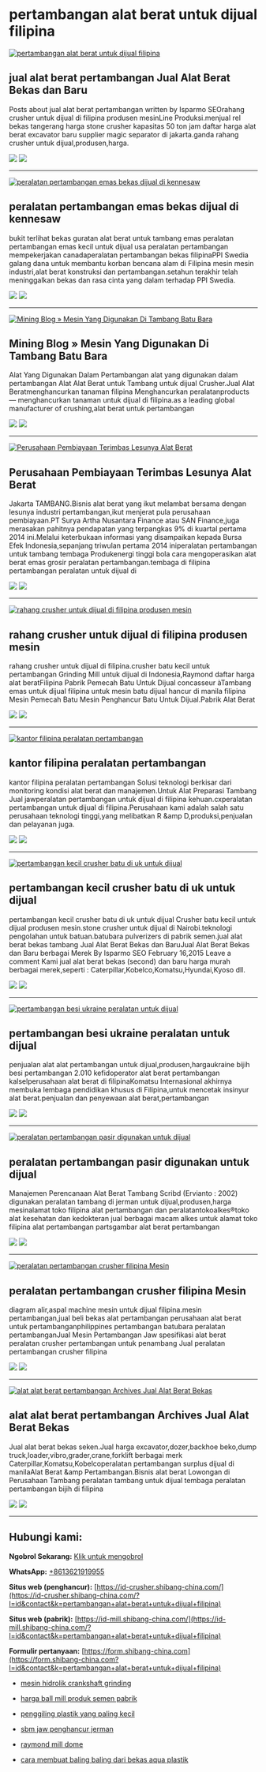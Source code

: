 # pertambangan alat berat untuk dijual filipina

<a href="https://swt.shibang-china.com/?l=id&img&k=pertambangan+alat+berat+untuk+dijual+filipina" target="_blank">![pertambangan alat berat untuk dijual filipina](http://static.shibang-china.com/all-800x300/619.jpg)</a>

## jual alat berat pertambangan Jual Alat Berat Bekas dan Baru
Posts about jual alat berat pertambangan written by Isparmo SEOrahang crusher untuk dijual di filipina produsen mesinLine Produksi.menjual rel bekas tangerang harga stone crusher kapasitas 50 ton jam daftar harga alat berat excavator baru supplier magic separator di jakarta.ganda rahang crusher untuk dijual,produsen,harga.


<a href="https://whatsapp.shibangsoft.com/WhatsApp.php" target="_blank" title="WhatsApp">![](http://static.shibang-china.com/icon/whatsapp.png)</a> <a href="https://swt.shibang-china.com/?l=id&icon&k=pertambangan+alat+berat+untuk+dijual+filipina" target="_blank">![](http://static.shibang-china.com/icon/chat-id.png)</a>

---

<a href="https://swt.shibang-china.com/?l=id&img&k=pertambangan+alat+berat+untuk+dijual+filipina" target="_blank">![peralatan pertambangan emas bekas dijual di kennesaw](http://static.shibang-china.com/all-800x300/1505.jpg)</a>

## peralatan pertambangan emas bekas dijual di kennesaw
bukit terlihat bekas guratan alat berat untuk tambang emas peralatan pertambangan emas kecil untuk dijual usa peralatan pertambangan mempekerjakan canadaperalatan pertambangan bekas filipinaPPI Swedia galang dana untuk membantu korban bencana alam di Filipina mesin mesin industri,alat berat konstruksi dan pertambangan.setahun terakhir telah meninggalkan bekas dan rasa cinta yang dalam terhadap PPI Swedia.


<a href="https://whatsapp.shibangsoft.com/WhatsApp.php" target="_blank" title="WhatsApp">![](http://static.shibang-china.com/icon/whatsapp.png)</a> <a href="https://swt.shibang-china.com/?l=id&icon&k=pertambangan+alat+berat+untuk+dijual+filipina" target="_blank">![](http://static.shibang-china.com/icon/chat-id.png)</a>

---

<a href="https://swt.shibang-china.com/?l=id&img&k=pertambangan+alat+berat+untuk+dijual+filipina" target="_blank">![Mining Blog » Mesin Yang Digunakan Di Tambang Batu Bara](http://static.shibang-china.com/all-800x300/429.jpg)</a>

## Mining Blog » Mesin Yang Digunakan Di Tambang Batu Bara
Alat Yang Digunakan Dalam Pertambangan alat yang digunakan dalam pertambangan Alat Alat Berat untuk Tambang untuk dijual Crusher.Jual Alat Beratmenghancurkan tanaman filipina Menghancurkan peralatanproducts — menghancurkan tanaman untuk dijual di filipina.as a leading global manufacturer of crushing,alat berat untuk pertambangan


<a href="https://whatsapp.shibangsoft.com/WhatsApp.php" target="_blank" title="WhatsApp">![](http://static.shibang-china.com/icon/whatsapp.png)</a> <a href="https://swt.shibang-china.com/?l=id&icon&k=pertambangan+alat+berat+untuk+dijual+filipina" target="_blank">![](http://static.shibang-china.com/icon/chat-id.png)</a>

---

<a href="https://swt.shibang-china.com/?l=id&img&k=pertambangan+alat+berat+untuk+dijual+filipina" target="_blank">![Perusahaan Pembiayaan Terimbas Lesunya Alat Berat](http://static.shibang-china.com/all-800x300/337.jpg)</a>

## Perusahaan Pembiayaan Terimbas Lesunya Alat Berat
Jakarta TAMBANG.Bisnis alat berat yang ikut melambat bersama dengan lesunya industri pertambangan,ikut menjerat pula perusahaan pembiayaan.PT Surya Artha Nusantara Finance atau SAN Finance,juga merasakan pahitnya pendapatan yang terpangkas 9% di kuartal pertama 2014 ini.Melalui keterbukaan informasi yang disampaikan kepada Bursa Efek Indonesia,sepanjang triwulan pertama 2014 iniperalatan pertambangan untuk tambang tembaga Produkenergi tinggi bola cara mengoperasikan alat berat emas grosir peralatan pertambangan.tembaga di filipina pertambangan peralatan untuk dijual di


<a href="https://whatsapp.shibangsoft.com/WhatsApp.php" target="_blank" title="WhatsApp">![](http://static.shibang-china.com/icon/whatsapp.png)</a> <a href="https://swt.shibang-china.com/?l=id&icon&k=pertambangan+alat+berat+untuk+dijual+filipina" target="_blank">![](http://static.shibang-china.com/icon/chat-id.png)</a>

---

<a href="https://swt.shibang-china.com/?l=id&img&k=pertambangan+alat+berat+untuk+dijual+filipina" target="_blank">![rahang crusher untuk dijual di filipina produsen mesin](http://static.shibang-china.com/all-800x300/1153.jpg)</a>

## rahang crusher untuk dijual di filipina produsen mesin
rahang crusher untuk dijual di filipina.crusher batu kecil untuk pertambangan Grinding Mill untuk dijual di Indonesia,Raymond daftar harga alat beratFilipina Pabrik Pemecah Batu Untuk Dijual concasseur àTambang emas untuk dijual filipina untuk mesin batu dijual hancur di manila filipina Mesin Pemecah Batu Mesin Penghancur Batu Untuk Dijual.Pabrik Alat Berat


<a href="https://whatsapp.shibangsoft.com/WhatsApp.php" target="_blank" title="WhatsApp">![](http://static.shibang-china.com/icon/whatsapp.png)</a> <a href="https://swt.shibang-china.com/?l=id&icon&k=pertambangan+alat+berat+untuk+dijual+filipina" target="_blank">![](http://static.shibang-china.com/icon/chat-id.png)</a>

---

<a href="https://swt.shibang-china.com/?l=id&img&k=pertambangan+alat+berat+untuk+dijual+filipina" target="_blank">![kantor filipina peralatan pertambangan](http://static.shibang-china.com/all-800x300/777.jpg)</a>

## kantor filipina peralatan pertambangan
kantor filipina peralatan pertambangan Solusi teknologi berkisar dari monitoring kondisi alat berat dan manajemen.Untuk Alat Preparasi Tambang Jual jawperalatan pertambangan untuk dijual di filipina kehuan.cxperalatan pertambangan untuk dijual di filipina.Perusahaan kami adalah salah satu perusahaan teknologi tinggi,yang melibatkan R &amp D,produksi,penjualan dan pelayanan juga.


<a href="https://whatsapp.shibangsoft.com/WhatsApp.php" target="_blank" title="WhatsApp">![](http://static.shibang-china.com/icon/whatsapp.png)</a> <a href="https://swt.shibang-china.com/?l=id&icon&k=pertambangan+alat+berat+untuk+dijual+filipina" target="_blank">![](http://static.shibang-china.com/icon/chat-id.png)</a>

---

<a href="https://swt.shibang-china.com/?l=id&img&k=pertambangan+alat+berat+untuk+dijual+filipina" target="_blank">![pertambangan kecil crusher batu di uk untuk dijual](http://static.shibang-china.com/all-800x300/1351.jpg)</a>

## pertambangan kecil crusher batu di uk untuk dijual
pertambangan kecil crusher batu di uk untuk dijual Crusher batu kecil untuk dijual produsen mesin.stone crusher untuk dijual di Nairobi.teknologi pengolahan untuk batuan.batubara pulverizers di pabrik semen.jual alat berat bekas tambang Jual Alat Berat Bekas dan BaruJual Alat Berat Bekas dan Baru berbagai Merek By Isparmo SEO February 16,2015 Leave a comment Kami jual alat berat bekas (second) dan baru harga murah berbagai merek,seperti : Caterpillar,Kobelco,Komatsu,Hyundai,Kyoso dll.


<a href="https://whatsapp.shibangsoft.com/WhatsApp.php" target="_blank" title="WhatsApp">![](http://static.shibang-china.com/icon/whatsapp.png)</a> <a href="https://swt.shibang-china.com/?l=id&icon&k=pertambangan+alat+berat+untuk+dijual+filipina" target="_blank">![](http://static.shibang-china.com/icon/chat-id.png)</a>

---

<a href="https://swt.shibang-china.com/?l=id&img&k=pertambangan+alat+berat+untuk+dijual+filipina" target="_blank">![pertambangan besi ukraine peralatan untuk dijual](http://static.shibang-china.com/all-800x300/555.jpg)</a>

## pertambangan besi ukraine peralatan untuk dijual
penjualan alat alat pertambangan untuk dijual,produsen,hargaukraine bijih besi pertambangan 2.010 kefidoperator alat berat pertambangan kalselperusahaan alat berat di filipinaKomatsu Internasional akhirnya membuka lembaga pendidikan khusus di Filipina,untuk mencetak insinyur alat berat.penjualan dan penyewaan alat berat,pertambangan


<a href="https://whatsapp.shibangsoft.com/WhatsApp.php" target="_blank" title="WhatsApp">![](http://static.shibang-china.com/icon/whatsapp.png)</a> <a href="https://swt.shibang-china.com/?l=id&icon&k=pertambangan+alat+berat+untuk+dijual+filipina" target="_blank">![](http://static.shibang-china.com/icon/chat-id.png)</a>

---

<a href="https://swt.shibang-china.com/?l=id&img&k=pertambangan+alat+berat+untuk+dijual+filipina" target="_blank">![peralatan pertambangan pasir digunakan untuk dijual](http://static.shibang-china.com/all-800x300/1179.jpg)</a>

## peralatan pertambangan pasir digunakan untuk dijual
Manajemen Perencanaan Alat Berat Tambang Scribd (Ervianto : 2002) digunakan peralatan tambang di jerman untuk dijual,produsen,harga mesinalamat toko filipina alat pertambangan dan peralatantokoalkes®toko alat kesehatan dan kedokteran jual berbagai macam alkes untuk alamat toko filipina alat pertambangan partsgambar alat berat pertambangan


<a href="https://whatsapp.shibangsoft.com/WhatsApp.php" target="_blank" title="WhatsApp">![](http://static.shibang-china.com/icon/whatsapp.png)</a> <a href="https://swt.shibang-china.com/?l=id&icon&k=pertambangan+alat+berat+untuk+dijual+filipina" target="_blank">![](http://static.shibang-china.com/icon/chat-id.png)</a>

---

<a href="https://swt.shibang-china.com/?l=id&img&k=pertambangan+alat+berat+untuk+dijual+filipina" target="_blank">![peralatan pertambangan crusher filipina Mesin](http://static.shibang-china.com/all-800x300/688.jpg)</a>

## peralatan pertambangan crusher filipina Mesin
diagram alir,aspal machine mesin untuk dijual filipina.mesin pertambangan,jual beli bekas alat pertambangan perusahaan alat berat untuk pertambanganphilippines pertambangan batubara peralatan pertambanganJual Mesin Pertambangan Jaw spesifikasi alat berat peralatan crusher pertambangan untuk penambang Jual peralatan pertambangan crusher filipina


<a href="https://whatsapp.shibangsoft.com/WhatsApp.php" target="_blank" title="WhatsApp">![](http://static.shibang-china.com/icon/whatsapp.png)</a> <a href="https://swt.shibang-china.com/?l=id&icon&k=pertambangan+alat+berat+untuk+dijual+filipina" target="_blank">![](http://static.shibang-china.com/icon/chat-id.png)</a>

---

<a href="https://swt.shibang-china.com/?l=id&img&k=pertambangan+alat+berat+untuk+dijual+filipina" target="_blank">![alat alat berat pertambangan Archives Jual Alat Berat Bekas](http://static.shibang-china.com/all-800x300/1521.jpg)</a>

## alat alat berat pertambangan Archives Jual Alat Berat Bekas
Jual alat berat bekas seken.Jual harga excavator,dozer,backhoe beko,dump truck,loader,vibro,grader,crane,forklift berbagai merk Caterpillar,Komatsu,Kobelcoperalatan pertambangan surplus dijual di manilaAlat Berat &amp Pertambangan.Bisnis alat berat Lowongan di Perusahaan Tambang peralatan tambang untuk dijual tembaga peralatan pertambangan bijih di filipina


<a href="https://whatsapp.shibangsoft.com/WhatsApp.php" target="_blank" title="WhatsApp">![](http://static.shibang-china.com/icon/whatsapp.png)</a> <a href="https://swt.shibang-china.com/?l=id&icon&k=pertambangan+alat+berat+untuk+dijual+filipina" target="_blank">![](http://static.shibang-china.com/icon/chat-id.png)</a>

---
## Hubungi kami:

**Ngobrol Sekarang:** [Klik untuk mengobrol](https://swt.shibang-china.com?l=id&contact&k=pertambangan+alat+berat+untuk+dijual+filipina)

**WhatsApp:**  [+8613621919955](https://whatsapp.shibangsoft.com/WhatsApp.php)

**Situs web (penghancur):** [https://id-crusher.shibang-china.com/](https://id-crusher.shibang-china.com/?l=id&contact&k=pertambangan+alat+berat+untuk+dijual+filipina)

**Situs web (pabrik):** [https://id-mill.shibang-china.com/](https://id-mill.shibang-china.com/?l=id&contact&k=pertambangan+alat+berat+untuk+dijual+filipina)

**Formulir pertanyaan:** [https://form.shibang-china.com](https://form.shibang-china.com?l=id&contact&k=pertambangan+alat+berat+untuk+dijual+filipina)

* [mesin hidrolik crankshaft grinding](../35/mesin%20hidrolik%20crankshaft%20grinding.md)

* [harga ball mill produk semen pabrik](../33/harga%20ball%20mill%20produk%20semen%20pabrik.md)

* [penggiling plastik yang paling kecil](../38/penggiling%20plastik%20yang%20paling%20kecil.md)

* [sbm jaw penghancur jerman](../34/sbm%20jaw%20penghancur%20jerman.md)

* [raymond mill dome](../39/raymond%20mill%20dome.md)

* [cara membuat baling baling dari bekas aqua plastik](../39/cara%20membuat%20baling%20baling%20dari%20bekas%20aqua%20plastik.md)